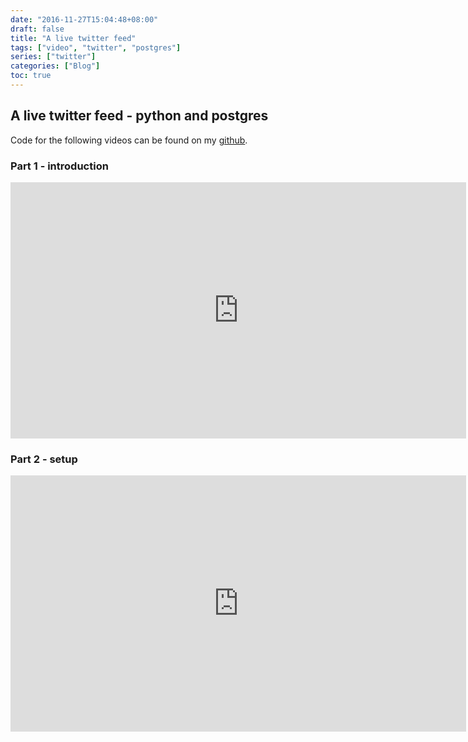 ```yaml
---
date: "2016-11-27T15:04:48+08:00"
draft: false
title: "A live twitter feed"
tags: ["video", "twitter", "postgres"]
series: ["twitter"]
categories: ["Blog"]
toc: true
---
```



      

## A live twitter feed - python and postgres

Code for the following videos can be found on my [github](https://github.com/phanssens1/AWStwitterStreamingApp). 

### Part 1 - introduction

<iframe width="729" height="410" src="https://www.youtube.com/embed/qmcxpvQUZFs" frameborder="0" allow="accelerometer; autoplay; encrypted-media; gyroscope; picture-in-picture" allowfullscreen></iframe>

### Part 2 - setup

<iframe width="729" height="410" src="https://www.youtube.com/embed/gLLUflVYdSM" frameborder="0" allow="accelerometer; autoplay; encrypted-media; gyroscope; picture-in-picture" allowfullscreen></iframe>
